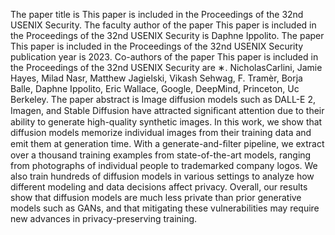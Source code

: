 The paper title is This paper is included in the Proceedings of the 32nd USENIX Security.
The faculty author of the paper This paper is included in the Proceedings of the 32nd USENIX Security is Daphne Ippolito.
The paper This paper is included in the Proceedings of the 32nd USENIX Security publication year is 2023.
Co-authors of the paper This paper is included in the Proceedings of the 32nd USENIX Security are ∗. NicholasCarlini, Jamie Hayes, Milad Nasr, Matthew Jagielski, Vikash Sehwag, F. Tramèr, Borja Balle, Daphne Ippolito, Eric Wallace, Google, DeepMind, Princeton, Uc Berkeley.
The paper abstract is Image diffusion models such as DALL-E 2, Imagen, and Stable Diffusion have attracted signiﬁcant attention due to their ability to generate high-quality synthetic images. In this work, we show that diffusion models memorize individual images from their training data and emit them at generation time. With a generate-and-ﬁlter pipeline, we extract over a thousand training examples from state-of-the-art models, ranging from photographs of individual people to trademarked company logos. We also train hundreds of diffusion models in various settings to analyze how different modeling and data decisions affect privacy. Overall, our results show that diffusion models are much less private than prior generative models such as GANs, and that mitigating these vulnerabilities may require new advances in privacy-preserving training.
